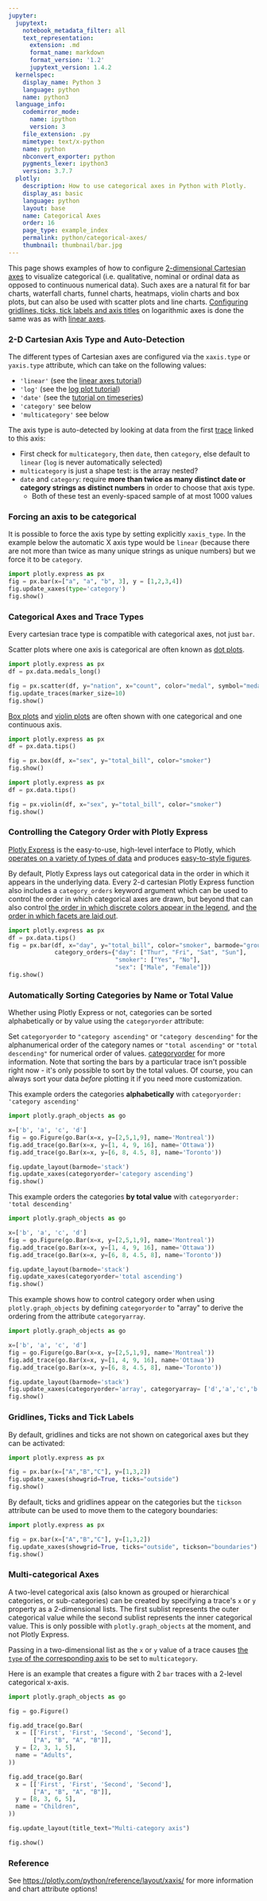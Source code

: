 ```yaml
---
jupyter:
  jupytext:
    notebook_metadata_filter: all
    text_representation:
      extension: .md
      format_name: markdown
      format_version: '1.2'
      jupytext_version: 1.4.2
  kernelspec:
    display_name: Python 3
    language: python
    name: python3
  language_info:
    codemirror_mode:
      name: ipython
      version: 3
    file_extension: .py
    mimetype: text/x-python
    name: python
    nbconvert_exporter: python
    pygments_lexer: ipython3
    version: 3.7.7
  plotly:
    description: How to use categorical axes in Python with Plotly.
    display_as: basic
    language: python
    layout: base
    name: Categorical Axes
    order: 16
    page_type: example_index
    permalink: python/categorical-axes/
    thumbnail: thumbnail/bar.jpg
---
```



This page shows examples of how to configure [2-dimensional Cartesian axes](/python/figure-structure/#2d-cartesian-trace-types-and-subplots) to visualize categorical (i.e. qualitative, nominal or ordinal data as opposed to continuous numerical data). Such axes are a natural fit for bar charts, waterfall charts, funnel charts, heatmaps, violin charts and box plots, but can also be used with scatter plots and line charts. [Configuring gridlines, ticks, tick labels and axis titles](/python/axes/) on logarithmic axes is done the same was as with [linear axes](/python/axes/).

### 2-D Cartesian Axis Type and Auto-Detection

The different types of Cartesian axes are configured via the `xaxis.type` or `yaxis.type` attribute, which can take on the following values:

- `'linear'` (see the [linear axes tutorial](/python/axes/))
- `'log'` (see the [log plot tutorial](/python/log-plot/))
- `'date'` (see the [tutorial on timeseries](/python/time-series/))
- `'category'` see below
- `'multicategory'` see below

The axis type is auto-detected by looking at data from the first [trace](/python/figure-structure/) linked to this axis:

* First check for `multicategory`, then `date`, then `category`, else default to `linear` (`log` is never automatically selected)
* `multicategory` is just a shape test: is the array nested?
* `date` and `category`: require **more than twice as many distinct date or category strings as distinct numbers** in order to choose that axis type.
	* Both of these test an evenly-spaced sample of at most 1000 values

### Forcing an axis to be categorical

It is possible to force the axis type by setting explicitly `xaxis_type`. In the example below the automatic X axis type would be `linear` (because there are not more than twice as many unique strings as unique numbers) but we force it to be `category`.

```python
import plotly.express as px
fig = px.bar(x=["a", "a", "b", 3], y = [1,2,3,4])
fig.update_xaxes(type='category')
fig.show()
```

### Categorical Axes and Trace Types

Every cartesian trace type is compatible with categorical axes, not just `bar`.

Scatter plots where one axis is categorical are often known as [dot plots](https://plotly.com/python/dot-plots/).

```python
import plotly.express as px
df = px.data.medals_long()

fig = px.scatter(df, y="nation", x="count", color="medal", symbol="medal")
fig.update_traces(marker_size=10)
fig.show()
```

[Box plots]() and [violin plots]() are often shown with one categorical and one continuous axis.

```python
import plotly.express as px
df = px.data.tips()

fig = px.box(df, x="sex", y="total_bill", color="smoker")
fig.show()
```

```python
import plotly.express as px
df = px.data.tips()

fig = px.violin(df, x="sex", y="total_bill", color="smoker")
fig.show()
```

### Controlling the Category Order with Plotly Express

[Plotly Express](/python/plotly-express/) is the easy-to-use, high-level interface to Plotly, which [operates on a variety of types of data](/python/px-arguments/) and produces [easy-to-style figures](/python/styling-plotly-express/).

By default, Plotly Express lays out categorical data in the order in which it appears in the underlying data. Every 2-d cartesian Plotly Express function also includes a `category_orders` keyword argument which can be used to control the order in which categorical axes are drawn, but beyond that can also control [the order in which discrete colors appear in the legend](/python/discrete-color/), and [the order in which facets are laid out](/python/facet-plots/).

```python
import plotly.express as px
df = px.data.tips()
fig = px.bar(df, x="day", y="total_bill", color="smoker", barmode="group", facet_col="sex",
             category_orders={"day": ["Thur", "Fri", "Sat", "Sun"],
                              "smoker": ["Yes", "No"],
                              "sex": ["Male", "Female"]})
fig.show()
```

### Automatically Sorting Categories by Name or Total Value

Whether using Plotly Express or not, categories can be sorted alphabetically or by value using the `categoryorder` attribute:

Set `categoryorder` to `"category ascending"` or `"category descending"` for the alphanumerical order of the category names or `"total ascending"` or `"total descending"` for numerical order of values. [categoryorder](https://plotly.com/python/reference/layout/xaxis/#layout-xaxis-categoryorder) for more information. Note that sorting the bars by a particular trace isn't possible right now - it's only possible to sort by the total values. Of course, you can always sort your data _before_ plotting it if you need more customization.

This example orders the categories **alphabetically** with `categoryorder: 'category ascending'`

```python
import plotly.graph_objects as go

x=['b', 'a', 'c', 'd']
fig = go.Figure(go.Bar(x=x, y=[2,5,1,9], name='Montreal'))
fig.add_trace(go.Bar(x=x, y=[1, 4, 9, 16], name='Ottawa'))
fig.add_trace(go.Bar(x=x, y=[6, 8, 4.5, 8], name='Toronto'))

fig.update_layout(barmode='stack')
fig.update_xaxes(categoryorder='category ascending')
fig.show()
```

This example orders the categories **by total value** with `categoryorder: 'total descending'`

```python
import plotly.graph_objects as go

x=['b', 'a', 'c', 'd']
fig = go.Figure(go.Bar(x=x, y=[2,5,1,9], name='Montreal'))
fig.add_trace(go.Bar(x=x, y=[1, 4, 9, 16], name='Ottawa'))
fig.add_trace(go.Bar(x=x, y=[6, 8, 4.5, 8], name='Toronto'))

fig.update_layout(barmode='stack')
fig.update_xaxes(categoryorder='total ascending')
fig.show()
```

This example shows how to control category order when using `plotly.graph_objects` by defining `categoryorder` to "array" to derive the ordering from the attribute `categoryarray`.

```python
import plotly.graph_objects as go

x=['b', 'a', 'c', 'd']
fig = go.Figure(go.Bar(x=x, y=[2,5,1,9], name='Montreal'))
fig.add_trace(go.Bar(x=x, y=[1, 4, 9, 16], name='Ottawa'))
fig.add_trace(go.Bar(x=x, y=[6, 8, 4.5, 8], name='Toronto'))

fig.update_layout(barmode='stack')
fig.update_xaxes(categoryorder='array', categoryarray= ['d','a','c','b'])
fig.show()
```
### Gridlines, Ticks and Tick Labels


By default, gridlines and ticks are not shown on categorical axes but they can be activated:

```python
import plotly.express as px

fig = px.bar(x=["A","B","C"], y=[1,3,2])
fig.update_xaxes(showgrid=True, ticks="outside")
fig.show()
```

By default, ticks and gridlines appear on the categories but the `tickson` attribute can be used to move them to the category boundaries:

```python
import plotly.express as px

fig = px.bar(x=["A","B","C"], y=[1,3,2])
fig.update_xaxes(showgrid=True, ticks="outside", tickson="boundaries")
fig.show()
```

### Multi-categorical Axes

A two-level categorical axis (also known as grouped or hierarchical categories, or sub-categories) can be created by specifying a trace's `x` or `y` property as a 2-dimensional lists. The first sublist represents the outer categorical value while the second sublist represents the inner categorical value. This is only possible with `plotly.graph_objects` at the moment, and not Plotly Express.

Passing in a two-dimensional list as the `x` or `y` value of a trace causes [the `type` of the corresponding axis](/python/axes/) to be set to `multicategory`.

Here is an example that creates a figure with 2 `bar` traces with a 2-level categorical x-axis.

```python
import plotly.graph_objects as go

fig = go.Figure()

fig.add_trace(go.Bar(
  x = [['First', 'First', 'Second', 'Second'],
       ["A", "B", "A", "B"]],
  y = [2, 3, 1, 5],
  name = "Adults",
))

fig.add_trace(go.Bar(
  x = [['First', 'First', 'Second', 'Second'],
       ["A", "B", "A", "B"]],
  y = [8, 3, 6, 5],
  name = "Children",
))

fig.update_layout(title_text="Multi-category axis")

fig.show()
```
### Reference

See https://plotly.com/python/reference/layout/xaxis/ for more information and chart attribute options!
